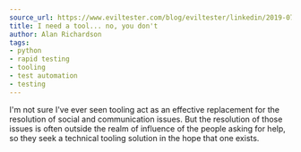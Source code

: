 ```yaml
---
source_url: https://www.eviltester.com/blog/eviltester/linkedin/2019-07-17-tools-before-social/
title: I need a tool... no, you don't
author: Alan Richardson
tags:
- python
- rapid testing
- tooling
- test automation
- testing
---
```


I'm not sure I've ever seen tooling act as an effective replacement for the resolution of social and communication issues. But the resolution of those issues is often outside the realm of influence of the people asking for help, so they seek a technical tooling solution in the hope that one exists.
